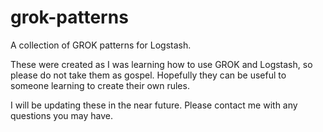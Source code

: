 # grok-patterns
A collection of GROK patterns for Logstash.

These were created as I was learning how to use GROK and Logstash, so please do not take them as gospel. Hopefully they can be useful to someone learning to create their own rules.

I will be updating these in the near future. Please contact me with any questions you may have.
